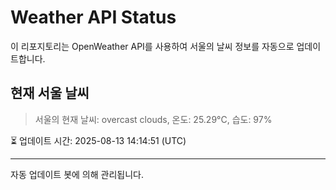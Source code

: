 
# Weather API Status

이 리포지토리는 OpenWeather API를 사용하여 서울의 날씨 정보를 자동으로 업데이트합니다.

## 현재 서울 날씨
> 서울의 현재 날씨: overcast clouds, 온도: 25.29°C, 습도: 97%

⏳ 업데이트 시간: 2025-08-13 14:14:51 (UTC)

---
자동 업데이트 봇에 의해 관리됩니다.
